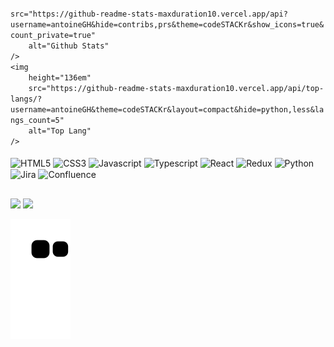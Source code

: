 ﻿<div>
	<img
		width="450em"
		
		src="https://github-readme-stats-maxduration10.vercel.app/api?username=antoineGH&hide=contribs,prs&theme=codeSTACKr&show_icons=true&count_private=true"
		alt="Github Stats"
	/>
	<img
		height="136em"
		src="https://github-readme-stats-maxduration10.vercel.app/api/top-langs/?username=antoineGH&theme=codeSTACKr&layout=compact&hide=python,less&langs_count=5"
		alt="Top Lang"
	/>
</div>
<div style="display: inline-block"><br>
  <img align="center" height="30" width="40" alt="HTML5" src="https://cdn.jsdelivr.net/gh/devicons/devicon/icons/html5/html5-original.svg" />
  <img align="center" height="30" width="40" alt="CSS3" src="https://cdn.jsdelivr.net/gh/devicons/devicon/icons/css3/css3-original.svg" />
  <img align="center" height="30" width="40" alt="Javascript" src="https://cdn.jsdelivr.net/gh/devicons/devicon/icons/javascript/javascript-original.svg" />
  <img align="center" height="30" width="40" alt="Typescript" src="https://cdn.jsdelivr.net/npm/devicon-2.2@2.2.0/icons/typescript/typescript-original.svg" />
  <img align="center" height="30" width="40" alt="React" src="https://cdn.jsdelivr.net/gh/devicons/devicon/icons/react/react-original.svg" />
  <img align="center" height="30" width="40" alt="Redux" src="https://cdn.jsdelivr.net/gh/devicons/devicon/icons/redux/redux-original.svg" />
  <img align="center" height="30" width="40" alt="Python" src="https://cdn.jsdelivr.net/gh/devicons/devicon/icons/python/python-original.svg" />
  <img align="center" height="30" width="40" alt="Jira" src="https://cdn.jsdelivr.net/gh/devicons/devicon/icons/jira/jira-original.svg" />
  <img align="center" height="30" width="40" alt="Confluence" src="https://cdn.jsdelivr.net/gh/devicons/devicon/icons/confluence/confluence-original.svg" />
</div>

##

<div>
  <a href="https://www.linkedin.com/in/antoinert" target="_blank"><img src="https://img.shields.io/badge/LinkedIn-0077B5?style=for-the-badge&logo=linkedin&logoColor=white" target="_blank"/></a>
  <a href= "mailto:antoine.ratat@gmail.com"><img src="https://img.shields.io/badge/Gmail-D14836?style=for-the-badge&logo=gmail&logoColor=white" target="_blank"/></a>
  
  ![Snake animation](https://github.com/antoineGH/antoineGH/blob/output/github-contribution-grid-snake.svg)
  
</div>
